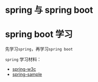 
# spring 与 spring boot

# spring boot 学习

先学习`spring`，再学习`spring boot`

`spring` 学习材料：
* [spring-w3c](https://www.w3cschool.cn/wkspring/index.html) 
* [spring-sample](https://github.com/qw8880000/spring-samples)
